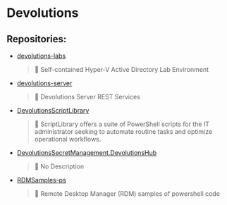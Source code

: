 # Devolutions

## Repositories:
- [devolutions-labs]()
	> :memo: Self-contained Hyper-V Active Directory Lab Environment
- [devolutions-server]()
	> :memo: Devolutions Server REST Services
- [DevolutionsScriptLibrary]()
	> :memo: ScriptLibrary offers a suite of PowerShell scripts for the IT administrator seeking to automate routine tasks and optimize operational workflows.
- [DevolutionsSecretManagement.DevolutionsHub]()
	> :memo: No Description
- [RDMSamples-ps]()
	> :memo: Remote Desktop Manager (RDM) samples of powershell code

